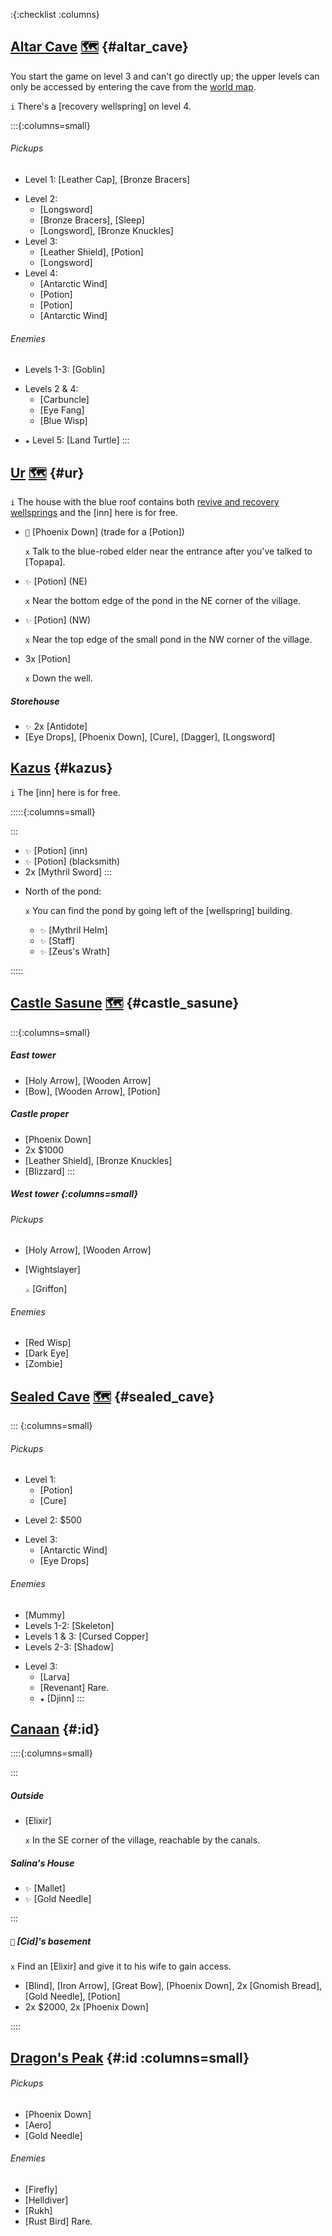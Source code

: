 :{:checklist :columns}

## [Altar Cave](@) [🗺️](https://gamefaqs.gamespot.com/pc/793808-final-fantasy-iii/map/7041-altar-cave) {#altar_cave}

You start the game on level 3 and can't go directly up; the upper levels can only be accessed by entering the cave from the [world map](floating_continent).

`i` There's a [recovery wellspring] on level 4.

:::{:columns=small}
###### Pickups
* Level 1: [Leather Cap], [Bronze Bracers]
- Level 2:
  * [Longsword]
  * [Bronze Bracers], [Sleep]
  * [Longsword], [Bronze Knuckles]
- Level 3:
  * [Leather Shield], [Potion]
  * [Longsword]
- Level 4:
  * [Antarctic Wind]
  * [Potion]
  * [Potion]
  * [Antarctic Wind]
###### Enemies
* Levels 1-3: [Goblin]
- Levels 2 & 4:
  * [Carbuncle]
  * [Eye Fang]
  * [Blue Wisp]
* `★` Level 5: [Land Turtle]
:::
  


## [Ur](@) [🗺️](https://gamefaqs.gamespot.com/pc/793808-final-fantasy-iii/map/8143-ur-village) {#ur}

`i` The house with the blue roof contains both [revive and recovery wellsprings](wellspring) and the [inn] here is for free.

* `💬` [Phoenix Down] (trade for a [Potion])

  `x` Talk to the blue-robed elder near the entrance after you've talked to [Topapa].
* `✨` [Potion] (NE)
  
  `x` Near the bottom edge of the pond in the NE corner of the village.
* `✨` [Potion] (NW)
  
  `x` Near the top edge of the small pond in the NW corner of the village.
* 3x [Potion]

  `x` Down the well.
##### Storehouse
* `✨` 2x [Antidote]
* [Eye Drops], [Phoenix Down], [Cure], [Dagger], [Longsword]
  


## [Kazus](@) {#kazus}

`i` The [inn] here is for free.

:::::{:columns=small}

:::
* `✨` [Potion] (inn)
* `✨` [Potion] (blacksmith)
* 2x [Mythril Sword]
:::

- North of the pond:

  `x` You can find the pond by going left of the [wellspring] building.
  * `✨` [Mythril Helm]
  * `✨` [Staff]
  * `✨` [Zeus's Wrath]
  
:::::



## [Castle Sasune](@) [🗺️](https://gamefaqs.gamespot.com/pc/793808-final-fantasy-iii/map/7639-sasune-castle-map) {#castle_sasune}
:::{:columns=small}
##### East tower
* [Holy Arrow], [Wooden Arrow]
* [Bow], [Wooden Arrow], [Potion]
#####  Castle proper
* [Phoenix Down]
* 2x $1000
* [Leather Shield], [Bronze Knuckles]
* [Blizzard]
:::
#####  West tower {:columns=small}
###### Pickups 
* [Holy Arrow], [Wooden Arrow]
* [Wightslayer]
  
  `⚔️` [Griffon]
###### Enemies
* [Red Wisp]
* [Dark Eye]
* [Zombie]
  

  
## [Sealed Cave](@) [🗺️](https://gamefaqs.gamespot.com/pc/793808-final-fantasy-iii/map/7049-sealed-cave) {#sealed_cave}

::: {:columns=small}
###### Pickups
- Level 1:
  * [Potion]
  * [Cure]
* Level 2: $500
- Level 3:
  * [Antarctic Wind]
  * [Eye Drops]
###### Enemies
* [Mummy]
* Levels 1-2: [Skeleton]
* Levels 1 & 3: [Cursed Copper]
* Levels 2-3: [Shadow]
- Level 3:
  * [Larva]
  * [Revenant]
    Rare.
  * `★` [Djinn]
:::


## [Canaan](@) {#:id}

::::{:columns=small}

:::

##### Outside
* [Elixir]

  `x` In the SE corner of the village, reachable by the canals.

##### Salina's House
* `✨` [Mallet]
* `✨` [Gold Needle]
  
:::

##### `💬` [Cid]'s basement
`x` Find an [Elixir] and give it to his wife to gain access.
* [Blind], [Iron Arrow], [Great Bow], [Phoenix Down], 2x [Gnomish Bread], [Gold Needle], [Potion]
* 2x $2000, 2x [Phoenix Down]

::::


## [Dragon's Peak](@) {#:id :columns=small}
###### Pickups
* [Phoenix Down]
* [Aero]
* [Gold Needle]

###### Enemies
* [Firefly]
* [Helldiver]
* [Rukh]
* [Rust Bird]
  Rare.

